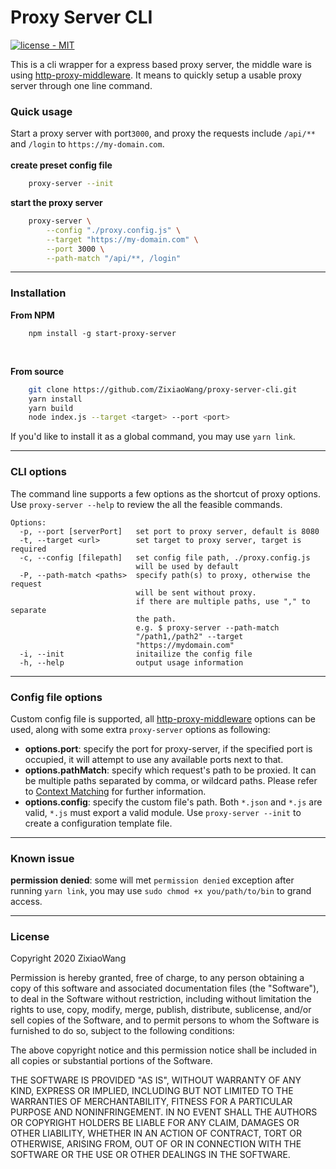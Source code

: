 # Proxy Server CLI

[![license - MIT](https://img.shields.io/npm/l/http-proxy-cli.svg)](http://foss-haas.mit-license.org)

This is a cli wrapper for a express based proxy server, the middle ware is using [http-proxy-middleware](https://github.com/chimurai/http-proxy-middleware). It means to quickly setup a usable proxy server through one line command.

### Quick usage
Start a proxy server with port`3000`, and proxy the requests include `/api/**` and `/login` to `https://my-domain.com`.  
<br>
**create preset config file**
```bash
    proxy-server --init
```  
  
**start the proxy server**
```bash
    proxy-server \
        --config "./proxy.config.js" \
        --target "https://my-domain.com" \
        --port 3000 \
        --path-match "/api/**, /login"
```

----  
### Installation
**From NPM**  
```
    npm install -g start-proxy-server
```
<br/>

**From source**
```bash
    git clone https://github.com/ZixiaoWang/proxy-server-cli.git
    yarn install
    yarn build
    node index.js --target <target> --port <port>
```
If you'd like to install it as a global command, you may use `yarn link`. 


---
### CLI options
The command line supports a few options as the shortcut of proxy options.   
Use `proxy-server --help` to review the all the feasible commands.
```
Options:
  -p, --port [serverPort]   set port to proxy server, default is 8080
  -t, --target <url>        set target to proxy server, target is required
  -c, --config [filepath]   set config file path, ./proxy.config.js
                            will be used by default
  -P, --path-match <paths>  specify path(s) to proxy, otherwise the request
                            will be sent without proxy.
                            if there are multiple paths, use "," to separate
                            the path.
                            e.g. $ proxy-server --path-match
                            "/path1,/path2" --target
                            "https://mydomain.com"
  -i, --init                initailize the config file
  -h, --help                output usage information
```

---
### Config file options
Custom config file is supported, all [http-proxy-middleware](https://github.com/chimurai/http-proxy-middleware#http-proxy-middleware-options) options can be used, along with some extra `proxy-server` options as following:  
- **options.port**: specify the port for proxy-server, if the specified port is occupied, it will attempt to use any available ports next to that.
- **options.pathMatch**: specify which request's path to be proxied. It can be multiple paths separated by comma, or wildcard paths. Please refer to [Context Matching](https://github.com/chimurai/http-proxy-middleware#context-matching) for further information.
- **options.config**: specify the custom file's path. Both `*.json` and `*.js` are valid, `*.js` must export a valid module. Use `proxy-server --init` to create a configuration template file. 

---
### Known issue
**permission denied**: some will met `permission denied` exception after running `yarn link`, you may use `sudo chmod +x you/path/to/bin` to grand access. 

----
### License
Copyright 2020 ZixiaoWang

Permission is hereby granted, free of charge, to any person obtaining a copy of this software and associated documentation files (the "Software"), to deal in the Software without restriction, including without limitation the rights to use, copy, modify, merge, publish, distribute, sublicense, and/or sell copies of the Software, and to permit persons to whom the Software is furnished to do so, subject to the following conditions:

The above copyright notice and this permission notice shall be included in all copies or substantial portions of the Software.

THE SOFTWARE IS PROVIDED "AS IS", WITHOUT WARRANTY OF ANY KIND, EXPRESS OR IMPLIED, INCLUDING BUT NOT LIMITED TO THE WARRANTIES OF MERCHANTABILITY, FITNESS FOR A PARTICULAR PURPOSE AND NONINFRINGEMENT. IN NO EVENT SHALL THE AUTHORS OR COPYRIGHT HOLDERS BE LIABLE FOR ANY CLAIM, DAMAGES OR OTHER LIABILITY, WHETHER IN AN ACTION OF CONTRACT, TORT OR OTHERWISE, ARISING FROM, OUT OF OR IN CONNECTION WITH THE SOFTWARE OR THE USE OR OTHER DEALINGS IN THE SOFTWARE.
